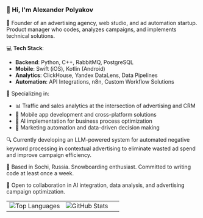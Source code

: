 ### 👋 Hi, I'm Alexander Polyakov

🚀 Founder of an advertising agency, web studio, and ad automation startup. Product manager who codes, analyzes campaigns, and implements technical solutions.

💻 **Tech Stack**:
- **Backend**: Python, C++, RabbitMQ, PostgreSQL
- **Mobile**: Swift (iOS), Kotlin (Android)
- **Analytics**: ClickHouse, Yandex DataLens, Data Pipelines
- **Automation**: API Integrations, n8n, Custom Workflow Solutions

🌟 Specializing in:
- 📊 Traffic and sales analytics at the intersection of advertising and CRM
- 📱 Mobile app development and cross-platform solutions
- 🤖 AI implementation for business process optimization
- 🔄 Marketing automation and data-driven decision making

🔍 Currently developing an LLM-powered system for automated negative keyword processing in contextual advertising to eliminate wasted ad spend and improve campaign efficiency.

🏡 Based in Sochi, Russia. Snowboarding enthusiast. Committed to writing code at least once a week.

💬 Open to collaboration in AI integration, data analysis, and advertising campaign optimization.


<table>
  <tr>
    <td width="50%">
      <img src="https://github-readme-stats.vercel.app/api/top-langs/?username=artwist-polyakov&hide=jupyter%20notebook&count_private=true" alt="Top Languages" />
    </td>
    <td width="50%">
      <img src="https://github-readme-stats.vercel.app/api?username=artwist-polyakov&count_private=true&show_icons=true&theme=radical" alt="GitHub Stats" />
    </td>
  </tr>
</table>


